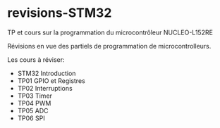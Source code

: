 # revisions-STM32
TP et cours sur la programmation du microcontrôleur NUCLEO-L152RE

Révisions en vue des partiels de programmation de microcontrolleurs.

Les cours à réviser:
- STM32 Introduction
- TP01 GPIO et Registres
- TP02 Interruptions
- TP03 Timer
- TP04 PWM
- TP05 ADC
- TP06 SPI
